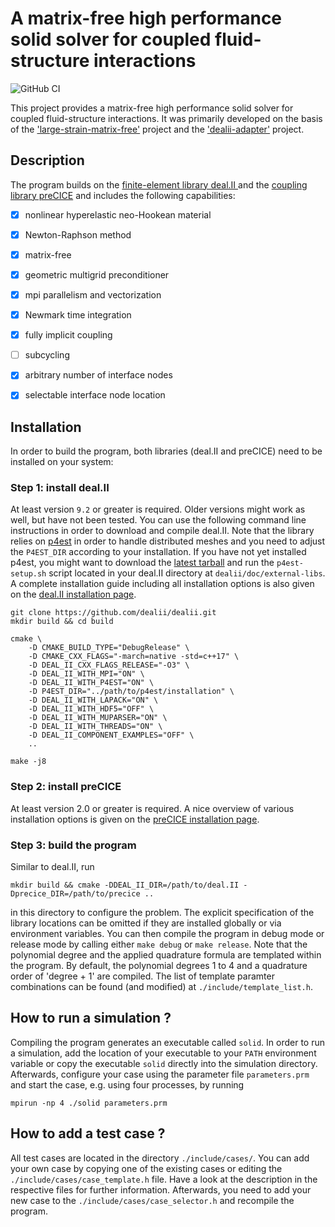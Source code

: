 # A matrix-free high performance solid solver for coupled fluid-structure interactions
![GitHub CI](https://github.com/DavidSCN/matrix-free-dealii-precice/workflows/GitHub%20CI/badge.svg)

This project provides a matrix-free high performance solid solver for coupled fluid-structure interactions. It was primarily developed on the basis of the ['large-strain-matrix-free'](https://github.com/davydden/large-strain-matrix-free) project and the ['dealii-adapter'](https://github.com/precice/dealii-adapter) project.

## Description
The program builds on the [finite-element library deal.II ](https://github.com/dealii/dealii) and the [coupling library preCICE](https://github.com/precice/precice) and includes the following capabilities:
- [x] nonlinear hyperelastic neo-Hookean material
- [x] Newton-Raphson method
- [x] matrix-free
- [x] geometric multigrid preconditioner
- [x] mpi parallelism and vectorization
- [x] Newmark time integration
- [x] fully implicit coupling
- [ ] subcycling
- [x] arbitrary number of interface nodes
- [x] selectable interface node location


## Installation
In order to build the program, both libraries (deal.II and preCICE) need to be installed on your system:

### Step 1: install deal.II
At least version `9.2` or greater is required. Older versions might work as well, but have not been tested. You can use the following command line instructions in order to download and compile deal.II. Note that the library relies on [p4est](https://www.p4est.org/) in order to handle distributed meshes and you need to adjust the `P4EST_DIR` according to your installation. If you have not yet installed p4est, you might want to download the [latest tarball](https://p4est.github.io/release/p4est-2.2.tar.gz) and run the `p4est-setup.sh` script located in your deal.II directory at `dealii/doc/external-libs`. A complete installation guide including all installation options is also given on the [deal.II installation page](https://dealii.org/developer/readme.html#installation). 
```
git clone https://github.com/dealii/dealii.git
mkdir build && cd build

cmake \
    -D CMAKE_BUILD_TYPE="DebugRelease" \
    -D CMAKE_CXX_FLAGS="-march=native -std=c++17" \
    -D DEAL_II_CXX_FLAGS_RELEASE="-O3" \
    -D DEAL_II_WITH_MPI="ON" \
    -D DEAL_II_WITH_P4EST="ON" \
    -D P4EST_DIR="../path/to/p4est/installation" \
    -D DEAL_II_WITH_LAPACK="ON" \
    -D DEAL_II_WITH_HDF5="OFF" \
    -D DEAL_II_WITH_MUPARSER="ON" \
    -D DEAL_II_WITH_THREADS="ON" \
    -D DEAL_II_COMPONENT_EXAMPLES="OFF" \
    ..

make -j8
```

### Step 2: install preCICE
At least version 2.0 or greater is required. A nice overview of various installation options is given on the [preCICE installation page](https://www.precice.org/installation-overview.html). 

### Step 3: build the program
Similar to deal.II, run
```
mkdir build && cmake -DDEAL_II_DIR=/path/to/deal.II -Dprecice_DIR=/path/to/precice ..
```
in this directory to configure the problem. The explicit specification of the library locations can be omitted if they are installed globally or via environment variables. You can then compile the program in debug mode or release mode by calling either `make debug` or `make release`. Note that the polynomial degree and the applied quadrature formula are templated within the program. By default, the polynomial degrees 1 to 4 and a quadrature order of 'degree + 1' are compiled. The list of template paramter combinations can be found (and modified) at `./include/template_list.h`.

## How to run a simulation ?
Compiling the program generates an executable called `solid`. In order to run a simulation, add the location of your executable to your `PATH` environment variable or copy the executable `solid` directly into the simulation directory.  Afterwards, configure your case using the parameter file `parameters.prm` and start the case, e.g. using four processes, by running
```
mpirun -np 4 ./solid parameters.prm
```
## How to add a test case ? 
All test cases are located in the directory `./include/cases/`. You can add your own case by copying one of the existing cases or editing the `./include/cases/case_template.h` file. Have a look at the description in the respective files for further information. Afterwards, you need to add your new case to the `./include/cases/case_selector.h` and recompile the program.
